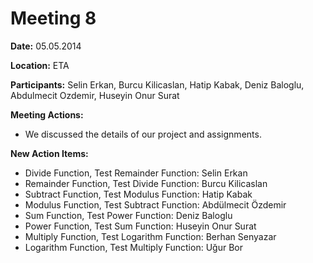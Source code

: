# Meeting 8 #

**Date:** 05.05.2014

**Location:** ETA

**Participants:** Selin Erkan, Burcu Kilicaslan, Hatip Kabak, Deniz Baloglu, Abdulmecit Ozdemir, Huseyin Onur Surat

**Meeting Actions:**
  * We discussed the details of our project and assignments.


**New Action Items:**
  * Divide Function, Test Remainder Function:   Selin Erkan
  * Remainder Function, Test Divide Function:   Burcu Kilicaslan
  * Subtract Function, Test Modulus Function:   Hatip Kabak
  * Modulus Function, Test Subtract Function:   Abdülmecit Özdemir
  * Sum Function, Test Power Function:   Deniz Baloglu
  * Power Function, Test Sum Function:   Huseyin Onur Surat
  * Multiply Function, Test Logarithm Function:  Berhan Senyazar
  * Logarithm Function, Test Multiply Function:  Uğur Bor
